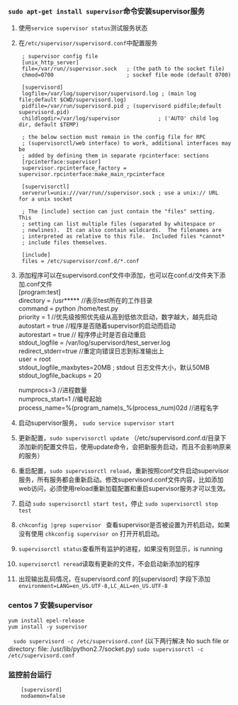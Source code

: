 ### `sudo apt-get install supervisor`命令安装supervisor服务

1. 使用`service supervisor status`测试服务状态
2. 在`/etc/supervisor/supervisord.conf`中配置服务

        ; supervisor config file
        [unix_http_server]
        file=/var/run//supervisor.sock   ; (the path to the socket file)
        chmod=0700                       ; sockef file mode (default 0700)

        [supervisord]
        logfile=/var/log/supervisor/supervisord.log ; (main log file;default $CWD/supervisord.log)
        pidfile=/var/run/supervisord.pid ; (supervisord pidfile;default supervisord.pid)
        childlogdir=/var/log/supervisor            ; ('AUTO' child log dir, default $TEMP)

        ; the below section must remain in the config file for RPC
        ; (supervisorctl/web interface) to work, additional interfaces may be
        ; added by defining them in separate rpcinterface: sections
        [rpcinterface:supervisor]
        supervisor.rpcinterface_factory = supervisor.rpcinterface:make_main_rpcinterface

        [supervisorctl]
        serverurl=unix:///var/run//supervisor.sock ; use a unix:// URL  for a unix socket

        ; The [include] section can just contain the "files" setting.  This
        ; setting can list multiple files (separated by whitespace or
        ; newlines).  It can also contain wildcards.  The filenames are
        ; interpreted as relative to this file.  Included files *cannot*
        ; include files themselves.

        [include]
        files = /etc/supervisor/conf.d/*.conf

3. 添加程序可以在supervisord.conf文件中添加，也可以在conf.d/文件夹下添加.conf文件  
      [program:test]  
      directory = /usr*****  //表示test所在的工作目录  
      command = python /home/test.py  
      priority = 1 //优先级按照优先级从高到低依次启动，数字越大，越先启动  
      autostart = true   //程序是否随着supervisor的启动而启动  
      autorestart = true // 程序停止时是否自动重启  
      stdout_logfile = /var/log/supervisord/test_server.log  
      redirect_stderr=true //重定向错误日志到标准输出上  
      user = root    
      stdout_logfile_maxbytes=20MB  ; stdout 日志文件大小，默认50MB  
      stdout_logfile_backups = 20   
      
      numprocs=3  //进程数量  
      numprocs_start=1 //编号起始  
      process_name=%(program_name)s_%(process_num)02d  //进程名字  

4. 启动supervisor服务， `sudo service supervisor start`

5. 更新配置，`sudo supervisorctl update` （/etc/supervisord.conf.d/目录下添加新的配置文件后，使用update命令，会把新服务启动，而且不会影响原来的服务）

6. 重启配置，`sudo supervisorctl reload`，重新按照conf文件启动supervisor服务，所有服务都会重新启动。修改supervisord.conf文件内容，比如添加web访问，必须使用reload重新加载配置和重启supervisor服务才可以生效。

7. 启动 `sudo supervisorctl start test`，停止 `sudo supervisorctl stop test`

8. `chkconfig |grep supervisor ` 查看supervisor是否被设置为开机启动，如果没有使用 `chkconfig supervisor on` 打开开机启动。

9. `supervisorctl status`查看所有监护的进程，如果没有则显示，is running

10. `supervisorctl reread`读取有更新的文件，不会启动新添加的程序

11. 出现输出乱码情况，在supervisord.conf 的[supervisord] 字段下添加  
        `environment=LANG=en_US.UTF-8,LC_ALL=en_US.UTF-8`
 

### centos 7 安装supervisor

    yum install epel-release
    yum install -y supervisor 
    `sudo supervisord -c /etc/supervisord.conf`  (以下两行解决 No such file or directory: file: /usr/lib/python2.7/socket.py) 
    `sudo supervisorctl -c /etc/supervisord.conf`  

### 监控前台运行

        [supervisord]
        nodaemon=false

